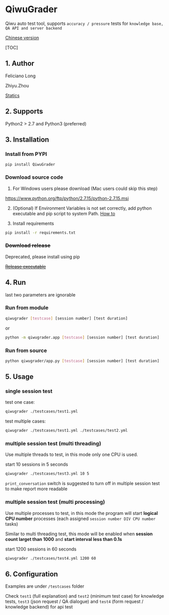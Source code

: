 # QiwuGrader

Qiwu auto test tool, supports `accuracy / pressure` tests for `knowledge base, QA API and server backend`

[Chinese version](https://github.com/noahzark/QiwuGrader/blob/master/README_ZH.md)

[TOC]

## 1. Author

Feliciano Long

Zhiyu.Zhou

[Statics](https://github.com/noahzark/QiwuGrader/graphs/contributors)

## 2. Supports

Python2 > 2.7 and Python3 (preferred)

## 3. Installation

### Install from PYPI

`pip install QiwuGrader`

### Download source code

1. For Windows users please download (Mac users could skip this step)

https://www.python.org/ftp/python/2.7.15/python-2.7.15.msi

2. (Optional) If Environment Variables is not set correctly, add python executable and pip script to system Path. [How to](https://www.pythoncentral.io/add-python-to-path-python-is-not-recognized-as-an-internal-or-external-command/)

3. Install requirements

``` bash
pip install -r requirements.txt
```

### ~~Download release~~

Deprecated, please install using pip

[~~Release executable~~](https://github.com/noahzark/QiwuGrader/releases)

## 4. Run

last two parameters are ignorable

### Run from module

```bash
qiwugrader [testcase] [session number] [test duration]
```

or

```bash
python -m qiwugrader.app [testcase] [session number] [test duration]
```

### Run from source

```bash
python qiwugrader/app.py [testcase] [session number] [test duration]
```

## 5. Usage

### single session test

test one case:

``` bash
qiwugrader ./testcases/test1.yml
```

test multiple cases:

``` bash
qiwugrader ./testcases/test1.yml ./testcases/test2.yml
```

### multiple session test (multi threading)

Use multiple threads to test, in this mode only one CPU is used.

start 10 sessions in 5 seconds

``` bash
qiwugrader ./testcases/test3.yml 10 5
```

`print_conversation` switch is suggested to turn off in multiple session test to make report more readable

### multiple session test (multi processing)

Use multiple processes to test, in this mode the program will start **logical CPU number** processes (each assigned `session number DIV CPU number` tasks)

Similar to multi threading test, this mode will be enabled when **session count larget than 1000** and **start interval less than  0.1s**

start 1200 sessions in 60 seconds

``` bash
qiwugrader ./testcases/test4.yml 1200 60
```

## 6. Configuration

Examples are under `/testcases` folder

Check `test1` (full explanation) and `test2` (minimum test case) for knowledge tests, `test3` (json request / QA dialogue) and `test4` (form request / knowledge backend) for api test
